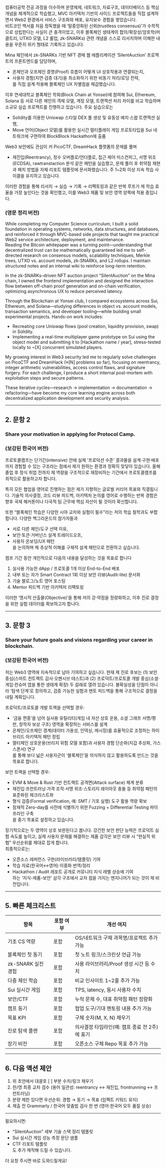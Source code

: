 
컴퓨터공학 전공 과정을 이수하며 운영체제, 네트워크, 자료구조, 데이터베이스 등 핵심 개념을 체계적으로 학습했고, MVC 아키텍처 기반의 사이드 프로젝트들을 직접 설계하면서 Web2 환경에서 서비스 구조화와 배포, 유지보수 경험을 쌓았습니다.  
비트코인 백서를 처음 정독했을 때 ‘탈중앙화된 신뢰(trustless consensus)’가 수학적으로 성립한다는 사실이 큰 충격이었고, 이후 블록체인 생태계의 합의/확장성/암호학(머클트리, UTXO 모델, L2 롤업, zk-SNARKs) 관련 개념을 스스로 리서치하며 이해한 내용을 꾸준히 위키 형태로 기록하고 있습니다.

Mina 체인에서 zk-SNARKs 기반 NFT 경매 웹 애플리케이션 ‘SilentAuction’ 프로젝트의 프론트엔드를 담당하며,

- 온체인과 오프체인 증명(Proof) 흐름이 어떻게 UI 상호작용과 연결되는지,
- 사용자 경험(지연·검증 대기)을 최소화하기 위한 비동기 처리/로딩 전략,  
    를 직접 설계·적용해 블록체인 UX 차별점을 체감했습니다.

이후 연세대학교 블록체인 학회(Block Chain at Yonsei)에 참여해 Sui, Ethereum, Solana 등 서로 다른 체인의 객체 모델, 계정 모델, 트랜잭션 처리 차이를 비교 학습하며 소규모 실습 프로젝트를 진행하고 있습니다. 주요 실습으로는

- Solidity를 이용한 Uniswap 스타일 DEX 풀 생성 및 유동성 예치·스왑 트랜잭션 실행,
- Move 언어(Object 모델)를 활용한 실시간 멀티플레이 게임 프로토타입을 Sui 네트워크에 구현하여 BlockBlock Hackathon에 출품

Web3 보안에도 관심이 커 PicoCTF, DreamHack 플랫폼의 문제를 풀며

- 재진입(Reentrancy), 정수 오버플로/언더플로, 접근 제어 미스컨피그, 서명 위조(ECDSA), rawtranstaction 분석
    같은 패턴을 실습했고, 문제 풀이 후 취약점 재현과 패치 방법을 자체 리포트 템플릿에 문서화했습니다. 주 1~2회 이상 지속 학습 사이클을 유지하고 있습니다.

이러한 경험을 통해 리서치 → 실습 → 기록 → 리팩토링과 같은 반복 루프가 제 학습 효율을 가장 높인다는 것을 확인했고, 이를 Web3 제품 및 보안 영역 양쪽에 적용 중입니다.

### (영문 정리 버전)

While completing my Computer Science curriculum, I built a solid foundation in operating systems, networks, data structures, and databases, and reinforced it through MVC-based side projects that taught me practical Web2 service architecture, deployment, and maintenance.  
Reading the Bitcoin whitepaper was a turning point—understanding that decentralized trust can be mathematically guaranteed led me to self-directed research on consensus models, scalability techniques, Merkle trees, UTXO vs. account models, zk-SNARKs, and L2 rollups. I maintain structured notes and an internal wiki to reinforce long-term retention.

In the zk-SNARKs–driven NFT auction project “SilentAuction” on the Mina chain, I owned the frontend implementation and designed the interaction flow between off-chain proof generation and on-chain verification, optimizing asynchronous UX to reduce perceived latency.

Through the Blockchain at Yonsei club, I compared ecosystems across Sui, Ethereum, and Solana—studying differences in object vs. account models, transaction semantics, and developer tooling—while building small experimental projects. Hands-on work includes:

- Recreating core Uniswap flows (pool creation, liquidity provision, swap) in Solidity.
- Implementing a real-time multiplayer game prototype on Sui using the object model and submitting it to [Hackathon name / year], stress-tested locally to ~[X] concurrent simulated players.

My growing interest in Web3 security led me to regularly solve challenges on PicoCTF and DreamHack (≈[N] problems so far), focusing on reentrancy, integer arithmetic vulnerabilities, access control flaws, and signature forgery. For each challenge, I produce a short internal post-mortem with exploitation steps and secure patterns.

These iterative cycles—research → implementation → documentation → refactoring—have become my core learning engine across both decentralized application development and security analysis.

---

## 2. 문항 2

### Share your motivation in applying for Protocol Camp.

### (보강된 한국어 버전)

프로토콜캠프는 단기간(intensive) 안에 실제 ‘프로덕션 수준’ 결과물을 설계·구현·배포까지 경험할 수 있는 구조라는 점에서 제가 원하는 환경과 정확히 맞닿아 있습니다. 올해 졸업 후 정식 취업 전까지 제 역량을 구조적으로 재정비하는 기간에서 프로토콜캠프를 최적으로 활용하고자 합니다.

특히 모든 협업을 영어로 진행하는 점은 제가 지향하는 글로벌 커리어 목표와 직결됩니다. 기술적 의사결정, 코드 리뷰 피드백, 아키텍처 논의를 영어로 수행하는 반복 경험은 향후 국제 해커톤이나 다국적 팀 근무에 핵심 자산이 될 것이라 확신합니다.

또한 “블록체인 학습은 다양한 시야 교차와 실험이 필수”라는 저의 학습 철학과도 부합합니다. 다양한 백그라운드의 참가자들과

- 서로 다른 체인/도구 선택 이유,
- 보안·토큰·거버넌스 설계 트레이드오프,
- 사용자 온보딩/UX 패턴  
    을 논의하며 제 추상적 이해를 구체적 설계 패턴으로 전환하고 싶습니다.

캠프 기간 동안 개인적으로 다음의 내용을 달성하는 것을 목표로 합니다

1. 실사용 가능한 dApp / 프로토콜 1개 이상 End-to-End 배포
2. 내부 또는 자가 Smart Contract 1회 이상 보안 리뷰(Audit-lite) 문서화
3. 기술 블로그/노트 영어 포스팅
4. Mentor 피드백 기반 아키텍처 리팩토링 

이러한 ‘명시적 산출물(Objective)’을 통해 저의 강·약점을 정량화하고, 이후 진로 결정을 위한 실험 데이터를 확보하고자 합니다.

---

## 3. 문항 3

### Share your future goals and visions regarding your career in blockchain.

### (보강된 한국어 버전)

저는 Web3 영역에 지속적으로 남아 기여하고 싶습니다. 현재 제 진로 후보는 (1) 보안 중심(스마트 컨트랙트 감사·오펜시브 테스트)과 (2) 프로덕트/프로토콜 개발 중심(소셜·게임·컨슈머 앱을 통한 생태계 확장) 두 갈래로 열려 있습니다. 불확실성을 단점이 아니라 ‘탐색 단계’로 정의하고, 검증 가능한 실험과 멘토 피드백을 통해 구조적으로 결정을 내릴 계획입니다.

프로덕트/프로토콜 개발 트랙을 선택할 경우:

- ‘금융 편중’을 넘어 실사용 유틸리티(게임 내 자산 상호 운용, 소셜 그래프 서명/평판, 창작자 보상 구조) 영역을 확장하는 서비스를 설계
- 온체인/오프체인 경계(데이터 가용성, 인덱싱, 메시징)를 효율적으로 조정하는 하이브리드 아키텍처 패턴 정립
- 멀티체인 상호운용(브리지 위험 모델 포함)과 사용자 경험 단순화(지갑 추상화, 가스 스폰서) 연구  
    를 통해 보다 넓은 사용자군이 ‘블록체인’을 의식하지 않고 활용하도록 만드는 것을 목표로 합니다.

보안 트랙을 선택할 경우:

- EVM & Move & Rust 기반 컨트랙트 공격면(Attack surface) 체계 분류
- 재진입·프런트러닝·가격 조작·서명 위조·스토리지 레이아웃 충돌 등 취약점 패턴의 표준화된 체크리스트화
- 형식 검증(Formal verification, 예: SMT / 기호 실행) 도구 활용 역량 확보
- 잠재적 Zero-day를 사전에 식별하기 위한 Fuzzing + Differential Testing 파이프라인 구축  
    을 중기 목표로 설정하고 있습니다.


장기적으로는 두 영역이 상호 보완된다고 봅니다. 강건한 보안 판단 능력은 프로덕트 실험 속도를 높이고, 실제 사용자 문제를 해결하는 제품 감각은 보안 리뷰 시 “현실적 위협” 우선순위를 제대로 잡게 합니다.  
최종적으로는:

- 오픈소스 레퍼런스 구현(라이브러리/템플릿) 기여
- 학습 자료(한국어↔영어) 이중화 번역/정리
- Hackathon / Audit 레포트 공개로 커뮤니티 지식 레벨 상승에 기여  
    하는 ‘지식-제품-보안’ 삼각 구조에서 교차 점을 가지는 엔지니어가 되는 것이 제 비전입니다.


---

## 5. 빠른 체크리스트

|항목|포함 여부|개선 여지|
|---|---|---|
|기초 CS 역량|포함|OS/네트워크 구체 과목명/프로젝트 추가 가능|
|블록체인 첫 동기|포함|첫 노트 링크/스크린샷 언급 가능|
|zk-SNARK 실전 경험|포함|사용 라이브러리/Proof 생성 시간 등 수치|
|다중 체인 학습|포함|비교 인사이트 1~2줄 추가 가능|
|Sui 실시간 게임|포함|TPS, latency, 동시 사용자 수치|
|보안/CTF|포함|누적 문제 수, 대표 취약점 패턴 정량화|
|캠프 동기|포함|협업 도구/기대 멘토링 내용 추가 가능|
|목표 KPI|포함|구체 숫자(M, X, N) 채우기|
|진로 탐색 플랜|포함|의사결정 타임라인(예: 캠프 종료 전 2주)에 표기|
|장기 비전|포함|오픈소스 구체 Repo 목표 추가 가능|

---

## 6. 다음 액션 제안

1. 위 초안에서 대괄호 [ ] 부분 수치/링크 채우기
2. 한/영 최종 교차 검수 (용어 일관성: reentrancy ↔ 재진입, frontrunning ↔ 프런트러닝)
3. 분량 제한 있다면 우선순위: 경험 → 동기 → 목표 (임팩트 키워드 유지)
4. 제출 전 Grammarly / 한국어 맞춤법 검사 한 번 (영어·한국어 모두 품질 상승)

---

필요하시면:

- “SilentAuction” 세부 기술 스택 정리 템플릿
- Sui 실시간 게임 성능 측정 문단 샘플
- CTF 리포트 템플릿  
    도 추가 제작해 드릴 수 있습니다.

더 요청 주시면 바로 도와드릴게요!